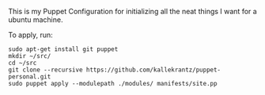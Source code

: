 This is my Puppet Configuration for initializing all the neat things I want for a ubuntu machine.

To apply, run:
```
sudo apt-get install git puppet
mkdir ~/src/
cd ~/src
git clone --recursive https://github.com/kallekrantz/puppet-personal.git
sudo puppet apply --modulepath ./modules/ manifests/site.pp
```
